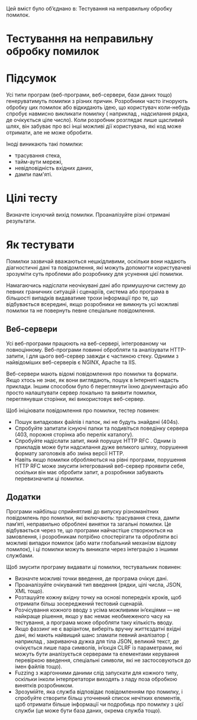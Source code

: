 Цей вміст було об’єднано в: Тестування на неправильну обробку помилок.

# Тестування на неправильну обробку помилок
# Підсумок

Усі типи програм (веб-програми, веб-сервери, бази даних тощо) генеруватимуть помилки з різних причин. Розробники часто ігнорують обробку цих помилок або відкидають ідею, що користувач коли-небудь спробує навмисно викликати помилку ( наприклад , надсилання рядка, де очікується ціле число). Коли розробник розглядає лише щасливий шлях, він забуває про всі інші можливі дії користувача, які код може отримати, але не може обробити.

Іноді виникають такі помилки:

- трасування стека,
- тайм-аути мережі,
- невідповідність вхідних даних,
- дампи пам'яті.

# Цілі тесту
Визначте існуючий вихід помилки.
Проаналізуйте різні отримані результати.
# Як тестувати
Помилки зазвичай вважаються нешкідливими, оскільки вони надають діагностичні дані та повідомлення, які можуть допомогти користувачеві зрозуміти суть проблеми або розробнику для усунення цієї помилки.

Намагаючись надіслати неочікувані дані або примушуючи систему до певних граничних ситуацій і сценаріїв, система або програма в більшості випадків видаватиме трохи інформації про те, що відбувається всередині, якщо розробники не вимкнуть усі можливі помилки та не повернуть певне спеціальне повідомлення.

## Веб-сервери
Усі веб-програми працюють на веб-сервері, інтегрованому чи повноцінному. Веб-програми повинні обробляти та аналізувати HTTP-запити, і для цього веб-сервер завжди є частиною стеку. Одними з найвідоміших веб-серверів є NGINX, Apache та IIS.

Веб-сервери мають відомі повідомлення про помилки та формати. Якщо хтось не знає, як вони виглядають, пошук в Інтернеті надасть приклади. Іншим способом було б переглянути їхню документацію або просто налаштувати сервер локально та виявити помилки, переглянувши сторінки, які використовує веб-сервер.

Щоб ініціювати повідомлення про помилки, тестер повинен:

- Пошук випадкових файлів і папок, які не будуть знайдені (404s).
- Спробуйте запитати існуючі папки та подивіться поведінку сервера (403, порожня сторінка або перелік каталогу).
- Спробуйте надіслати запит, який порушує HTTP RFC . Одним із прикладів може бути надсилання дуже великого шляху, порушення формату заголовків або зміна версії HTTP.
- Навіть якщо помилки обробляються на рівні програми, порушення HTTP RFC може змусити інтегрований веб-сервер проявити себе, оскільки він має обробити запит, а розробники забувають перевизначити ці помилки.
## Додатки
Програми найбільш сприйнятливі до випуску різноманітних повідомлень про помилки, які включають: трасування стека, дампи пам’яті, неправильно оброблені винятки та загальні помилки. Це відбувається через те, що програми найчастіше створюються на замовлення, і розробникам потрібно спостерігати та обробляти всі можливі випадки помилок (або мати глобальний механізм відлову помилок), і ці помилки можуть виникати через інтеграцію з іншими службами.

Щоб змусити програму видавати ці помилки, тестувальник повинен:

- Визначте можливі точки введення, де програма очікує дані.
- Проаналізуйте очікуваний тип введення (рядки, цілі числа, JSON, XML тощо).
- Розташуйте кожну вхідну точку на основі попередніх кроків, щоб отримати більш зосереджений тестовий сценарій.
- Розчісування кожного вводу з усіма можливими ін’єкціями — не найкраще рішення, якщо у вас немає необмеженого часу на тестування, а програма може обробляти таку кількість вводу.
- Якщо фаззинг не є варіантом, виберіть вручну життєздатні вхідні дані, які мають найвищий шанс зламати певний аналізатор ( наприклад , закриваюча дужка для тіла JSON, великий текст, де очікується лише пара символів, ін’єкція CLRF із параметрами, які можуть бути аналізується серверами та елементами керування перевіркою введення, спеціальні символи, які не застосовуються до імен файлів тощо).
- Fuzzing з жаргонними даними слід запускати для кожного типу, оскільки інколи інтерпретатори виходять з ладу поза обробкою винятків розробником.
- Зрозумійте, яка служба відповідає повідомленням про помилку, і спробуйте створити більш уточнений список нечітких елементів, щоб отримати більше інформації чи подробиць про помилку з цієї служби (це може бути база даних, окрема служба тощо).
